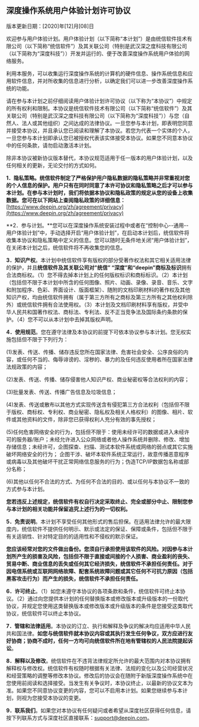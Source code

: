 ## 深度操作系统用户体验计划许可协议

版本更新日期：[2020]年[12]月[08]日

欢迎参与用户体验计划。用户体验计划（以下简称“本计划”）是由统信软件技术有限公司（以下简称“统信软件”）及其关联公司（特别是武汉深之度科技有限公司（以下简称为“深度科技”））开发并运行的、便于改善深度操作系统用户体验的网络服务。

利用本服务，可以收集运行深度操作系统的计算机的硬件信息、操作系统信息和应用软件信息，并对所收集的信息进行分析，以确定我们可以进一步改善深度操作系统的功能。

请在参与本计划之前仔细阅读用户体验计划许可协议（以下称为“本协议”）中规定的所有权利和限制。本协议是统信软件技术有限公司（以下简称“统信软件”）及其关联公司（特别是武汉深之度科技有限公司（以下简称为“深度科技”））与您（自然人、法人或其他组织）之间达成的法律协议。一旦您参与本计划，即表明您同意并接受本协议，并且承认您已阅读和理解了本协议。若您为代表一个实体的个人，一旦您参与本计划即承认您已被授权代表该实体接受本协议。如果您不同意本协议中的任何条款，请勿启动激活本计划。

除非本协议被新协议版本替代，本协议规范适用于任一版本的用户体验计划，以及任何相关的更新，无论交付的方式如何。

 

**1．隐私策略。统信软件制定了严格保护用户隐私数据的隐私策略并非常重视对您的个人信息的保护。用户只有在同时同意了本许可协议和隐私策略之后才可以参与本计划。在参与本计划时，我们将依据本协议和隐私政策的规定从您的设备上收集数据。您可在以下网站上查阅隐私政策的详细信息：**[https://www.deepin.org/zh/agreement/privacy](https://www.deepin.org/zh/agreement/privacy)

**2．参与计划。**您可以在深度操作系统安装过程中或者在“控制中心--通用--用户体验计划”中，手动选择开启“用户体验计划”，在启动本计划后，统信软件将收集本协议和隐私策略中定义的信息。您可以随时无条件地关闭“用户体验计划”，在关闭本计划之后，统信软件将不再收集您的信息。

**3．知识产权**。本计划中统信软件享有版权的部分受著作权法和其它相关适用法律的保护，并且**统信软件及其关联公司对"统信” “深度”和“deepin”商标及标识**拥有合法商标权。（1）您不得去掉本计划上的任何版权标识和商标标识。（2）本计划（包括但不限于本计划中所含的任何图像、照片、动画、录像、录音、音乐、文字和附加程序、色彩、界面设计、版面框架）、随附的文档印刷材料的著作权及其他知识产权，均由统信软件拥有（属于第三方所有之商标及第三方所有之其他权利除外）或统信软件拥有合法使用权。（3）本计划及文档印刷材料享有版权，并受中华人民共和国著作权法、商标法、专利法、反不正当竞争法及国际条约条款的保护。（4）您不可以从本计划中去掉其版权声明。

**4．使用规范**。您在遵守法律及本协议的前提下可依本协议参与本计划。您无权实施包括但不限于下列行为：

(1)发表、传送、传播、储存违反您所在国家法律、危害社会安全、公序良俗的内容，或任何不当的、侮辱诽谤的、淫秽的、暴力的及任何违反使用者所在国家法律法规政策的内容；

(2)发表、传送、传播、储存侵害他人知识产权、商业秘密权等合法权利的内容；

(3)批量发表、传送、传播广告信息及垃圾信息；

(4)发表、传送或散布以其他方式实现传送含有侵犯第三方合法权利（包括但不限于版权、商标权、专利权、商业秘密、隐私权及相关人格权利）的图像、相片、软件或其他资料的文件，除非您已获得权利人充分有效的事先授权； 

(5)任何危害网络安全的行为，包括但不限于：使用未经许可的数据或进入未经许可的服务器/账户；未经允许进入公众网络或者他人操作系统并删除、修改、增加存储信息；未经许可，企图探查、扫描、测试本软件系统或网络的弱点或其它实施破坏网络安全的行为； 企图干涉、破坏本软件系统正常运行，故意传播恶意程序或病毒以及其他破坏干扰正常网络信息服务的行为；伪造TCP/IP数据包名称或部分名称；

(6)其他以任何不合法的方式、为任何不合法的目的、或以任何与本协议不一致的方式参与本计划。

**您若违反上述规定，统信软件有权自行决定采取终止、完全或部分中止、限制您参与本计划的相关功能并保留追究上述行为的一切权利。**

**5．免责说明**。本计划不享受任何其他形式的售后担保。在适用法律允许的最大限度内，统信软件不提供任何明示、默示或法定的保证、保障或条件，包括但不限于有关适销性、针对特定目的的适用性和不侵权的默示保证。

**您应该经常对您的文件做出备份。您须自行承担使用该软件的风险。对因参与本计划所产生的损害及风险，包括但不限于直接或间接的个人损害、商业盈利的丧失、贸易中断、商业信息的丢失或任何其它经济损失，统信软件不承担任何责任。对于因电信系统或互联网网络故障、配套系统故障问题或其它任何不可抗力原因（包括黑客攻击行为）而产生的损失，统信软件不承担任何责任。**

**6．许可终止**。（1）如您未遵守本协议的各项条款和条件，统信软件可终止本协议。（2）通过向您提供本计划的任何替换版本或修改版本或升级版本的一份取代协议，并规定您使用这类替换版本或修改版本或升级版本的条件是您接受这类取代协议，统信软件可以终止本协议。

**7．管辖和法律适用**。本协议的订立、执行和解释及争议的解决均应适用中华人民共和国法律。**如您与统信软件就本协议内容或其执行发生任何争议，双方应进行友好协商；协商不成时，任何一方均可向统信软件所在地有管辖权的人民法院提起诉讼**。

**8．解释以及修改**。统信软件在不违背法律规定所允许的最大范围内对本协议拥有解释权与修改权。统信软件有权随时根据有关法律、法规的变化以及公司经营状况和经营策略的调整等修改本协议。修改后的协议会在随附于新版深度操作系统中在您使用前阅读和选择接受。当发生有关争议时，本协议终止，以最新的协议文本为准。如果您不同意协议变更的内容，您可以不启用本计划。如果您继续参与本计划，则视为您接受本协议的变更。

**9．联系我们**。如果您对本协议有任何疑问或者希望从深度社区获得任何信息，请按下列联系方式与深度社区直接联系：support@deepin.com。